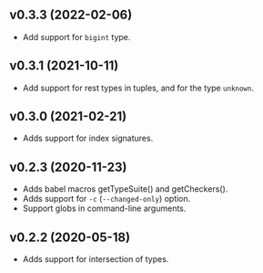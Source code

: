 ## v0.3.3 (2022-02-06)
- Add support for `bigint` type.

## v0.3.1 (2021-10-11)
- Add support for rest types in tuples, and for the type `unknown`.

## v0.3.0 (2021-02-21)
- Adds support for index signatures.

## v0.2.3 (2020-11-23)
- Adds babel macros getTypeSuite() and getCheckers().
- Adds support for `-c` (`--changed-only`) option.
- Support globs in command-line arguments.

## v0.2.2 (2020-05-18)
- Adds support for intersection of types.
